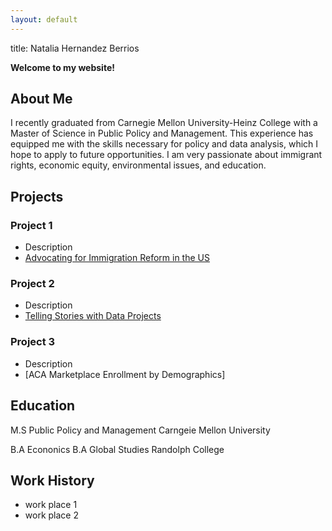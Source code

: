 ```yaml
---
layout: default
---
```


<link rel="stylesheet" href="assets/css/style.css">


title: Natalia Hernandez Berrios


**Welcome to my website!**

## About Me

I recently graduated from Carnegie Mellon University-Heinz College with a Master of Science in Public Policy and Management. This experience has equipped me with the skills necessary for policy and data analysis, which I hope to apply to future opportunities. I am very passionate about immigrant rights, economic equity, environmental issues, and education. 

## Projects
### Project 1
- Description
- [Advocating for Immigration Reform in the US](https://carnegiemellon.shorthandstories.com/undocumented-realities-advocating-for-immigration-reform-in-the-u-s/index.html)

### Project 2
- Description
- [Telling Stories with Data Projects](https://nataliah24.github.io/Hernandez-Berrios-Portfolio/)

  
### Project 3
- Description
- [ACA Marketplace Enrollment by Demographics]
  
## Education
M.S Public Policy and Management
Carngeie Mellon University

B.A Econonics
B.A Global Studies
Randolph College

## Work History
- work place 1
- work place 2
